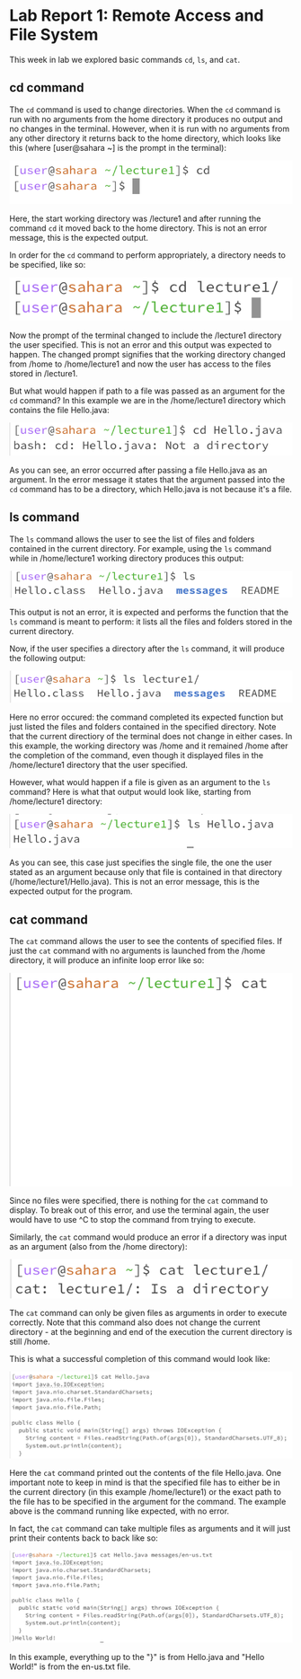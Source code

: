 # Lab Report 1: Remote Access and File System 

This week in lab we explored basic commands `cd`, `ls`, and `cat`. 

## cd command 
The `cd` command is used to change directories. When the `cd` command is run with no arguments from the home directory it produces no output and no changes in the terminal. However, when it is run with no arguments from any other directory it returns back to the home directory, which looks like this (where [user@sahara ~] is the prompt in the terminal): 

![Image](cd-no-args.png)

Here, the start working directory was /lecture1 and after running the command `cd` it moved back to the home directory. This is not an error message, this is the expected output. 


In order for the `cd` command to perform appropriately, a directory needs to be specified, like so: 

![Image](cd-dir-arg.png)

Now the prompt of the terminal changed to include the /lecture1 directory the user specified. This is not an error and this output was expected to happen. The changed prompt signifies that the working directory changed from /home to /home/lecture1 and now the user has access to the files stored in /lecture1. 

But what would happen if path to a file was passed as an argument for the `cd` command? In this example we are in the /home/lecture1 directory which contains the file Hello.java: 

![Image](cd-file-arg.png)

As you can see, an error occurred after passing a file Hello.java as an argument. In the error message it states that the argument passed into the `cd` command has to be a directory, which Hello.java is not because it's a file. 


## ls command
The `ls` command allows the user to see the list of files and folders contained in the current directory. For example, using the `ls` command while in /home/lecture1 working directory produces this output: 

![Image](ls-no-args.png)

This output is not an error, it is expected and performs the function that the `ls` command is meant to perform: it lists all the files and folders stored in the current directory. 

Now, if the user specifies a directory after the `ls` command, it will produce the following output: 

![Image](ls-dir-arg.png)

Here no error occured: the command completed its expected function but just listed the files and folders contained in the specified directory. Note that the current directiory of the terminal does not change in either cases. In this example, the working directory was /home and it remained /home after the completion of the command, even though it displayed files in the /home/lecture1 directory that the user specified.

However, what would happen if a file is given as an argument to the `ls` command? Here is what that output would look like, starting from /home/lecture1 directory: 

![Image](ls-file-arg.png)

As you can see, this case just specifies the single file, the one the user stated as an argument because only that file is contained in that directory (/home/lecture1/Hello.java). This is not an error message, this is the expected output for the program. 

## cat command
The `cat` command allows the user to see the contents of specified files. If just the `cat` command with no arguments is launched from the /home directory, it will produce an infinite loop error like so: 

![Image](cat-no-args.png)

Since no files were specified, there is nothing for the `cat` command to display. To break out of this error, and use the terminal again, the user would have to use ^C to stop the command from trying to execute. 

Similarly, the `cat` command would produce an error if a directory was input as an argument (also from the /home directory): 

![Image](cat-dir-arg.png)

The `cat` command can only be given files as arguments in order to execute correctly. Note that this command also does not change the current directory - at the beginning and end of the execution the current directory is still /home. 

This is what a successful completion of this command would look like: 

![Image](cat-file-arg.png)

Here the `cat` command printed out the contents of the file Hello.java. One important note to keep in mind is that the specified file has to either be in the current directory (in this example /home/lecture1) or the exact path to the file has to be specified in the argument for the command. The example above is the command running like expected, with no error. 

In fact, the `cat` command can take multiple files as arguments and it will just print their contents back to back like so: 

![Image](cat-two-files-args.png)

In this example, everything up to the "}" is from Hello.java and "Hello World!" is from the en-us.txt file. 
